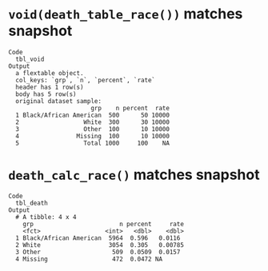 # `void(death_table_race())` matches snapshot

    Code
      tbl_void
    Output
      a flextable object.
      col_keys: `grp`, `n`, `percent`, `rate` 
      header has 1 row(s) 
      body has 5 row(s) 
      original dataset sample: 
                           grp    n percent  rate
      1 Black/African American  500      50 10000
      2                  White  300      30 10000
      3                  Other  100      10 10000
      4                Missing  100      10 10000
      5                  Total 1000     100    NA

# `death_calc_race()` matches snapshot

    Code
      tbl_death
    Output
      # A tibble: 4 x 4
        grp                        n percent     rate
        <fct>                  <int>   <dbl>    <dbl>
      1 Black/African American  5964  0.596   0.0116 
      2 White                   3054  0.305   0.00785
      3 Other                    509  0.0509  0.0157 
      4 Missing                  472  0.0472 NA      

